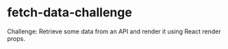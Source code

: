 # fetch-data-challenge
Challenge: Retrieve some data from an API and render it using React render props.
